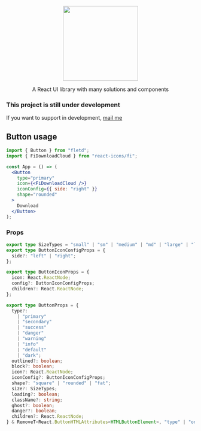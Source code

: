 <p align="center">
  <a href="https://flet.design">
    <img width="200" src="https://fletd.s3.amazonaws.com/fletd_vlogo.svg">
  </a>
</p>
<p align="center">
A React UI library with many solutions and components
</p>
<h3>This project is still under development</h3>
If you want to support in development, <a href="mailto:igormodesto.jf@gmail.com">mail me</a>

## Button usage

```jsx
import { Button } from "fletd";
import { FiDownloadCloud } from "react-icons/fi";

const App = () => (
  <Button
    type="primary"
    icon={<FiDownloadCloud />}
    iconConfig={{ side: "right" }}
    shape="rounded"
  >
    Download
  </Button>
);
```

### Props
```ts
export type SizeTypes = "small" | "sm" | "medium" | "md" | "large" | "lg";
export type ButtonIconConfigProps = {
  side?: "left" | "right";
};

export type ButtonIconProps = {
  icon: React.ReactNode;
  config?: ButtonIconConfigProps;
  children?: React.ReactNode;
};

export type ButtonProps = {
  type?:
    | "primary"
    | "secondary"
    | "success"
    | "danger"
    | "warning"
    | "info"
    | "default"
    | "dark";
  outlined?: boolean;
  block?: boolean;
  icon?: React.ReactNode;
  iconConfig?: ButtonIconConfigProps;
  shape?: "square" | "rounded" | "fat";
  size?: SizeTypes;
  loading?: boolean;
  className?: string;
  ghost?: boolean;
  danger?: boolean;
  children?: React.ReactNode;
} & RemoveT<React.ButtonHTMLAttributes<HTMLButtonElement>, "type" | "onClick">;
```
